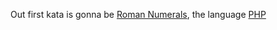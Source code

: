 Out first kata is gonna be [Roman Numerals], the language [PHP]

[Roman Numerals]: http://codingdojo.org/cgi-bin/wiki.pl?KataRomanNumerals
[PHP]: http://php.net
